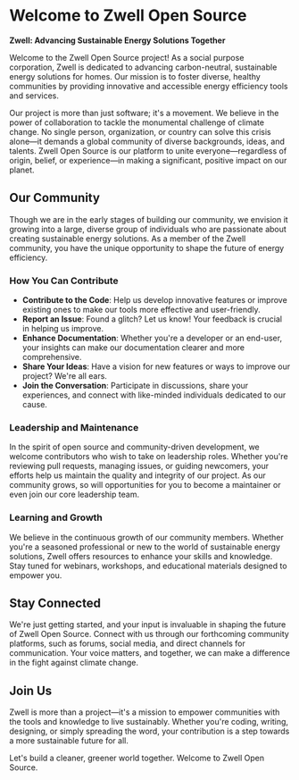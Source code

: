 # Welcome to Zwell Open Source

**Zwell: Advancing Sustainable Energy Solutions Together**

Welcome to the Zwell Open Source project! As a social purpose corporation, Zwell is dedicated to advancing carbon-neutral, sustainable energy solutions for homes. Our mission is to foster diverse, healthy communities by providing innovative and accessible energy efficiency tools and services.

Our project is more than just software; it's a movement. We believe in the power of collaboration to tackle the monumental challenge of climate change. No single person, organization, or country can solve this crisis alone—it demands a global community of diverse backgrounds, ideas, and talents. Zwell Open Source is our platform to unite everyone—regardless of origin, belief, or experience—in making a significant, positive impact on our planet.

## **Our Community**

Though we are in the early stages of building our community, we envision it growing into a large, diverse group of individuals who are passionate about creating sustainable energy solutions. As a member of the Zwell community, you have the unique opportunity to shape the future of energy efficiency.

### **How You Can Contribute**

- **Contribute to the Code**: Help us develop innovative features or improve existing ones to make our tools more effective and user-friendly.
- **Report an Issue**: Found a glitch? Let us know! Your feedback is crucial in helping us improve.
- **Enhance Documentation**: Whether you're a developer or an end-user, your insights can make our documentation clearer and more comprehensive.
- **Share Your Ideas**: Have a vision for new features or ways to improve our project? We're all ears.
- **Join the Conversation**: Participate in discussions, share your experiences, and connect with like-minded individuals dedicated to our cause.

### **Leadership and Maintenance**

In the spirit of open source and community-driven development, we welcome contributors who wish to take on leadership roles. Whether you're reviewing pull requests, managing issues, or guiding newcomers, your efforts help us maintain the quality and integrity of our project. As our community grows, so will opportunities for you to become a maintainer or even join our core leadership team.

### **Learning and Growth**

We believe in the continuous growth of our community members. Whether you're a seasoned professional or new to the world of sustainable energy solutions, Zwell offers resources to enhance your skills and knowledge. Stay tuned for webinars, workshops, and educational materials designed to empower you.

## **Stay Connected**

We're just getting started, and your input is invaluable in shaping the future of Zwell Open Source. Connect with us through our forthcoming community platforms, such as forums, social media, and direct channels for communication. Your voice matters, and together, we can make a difference in the fight against climate change.

## **Join Us**

Zwell is more than a project—it's a mission to empower communities with the tools and knowledge to live sustainably. Whether you're coding, writing, designing, or simply spreading the word, your contribution is a step towards a more sustainable future for all.

Let's build a cleaner, greener world together. Welcome to Zwell Open Source.
